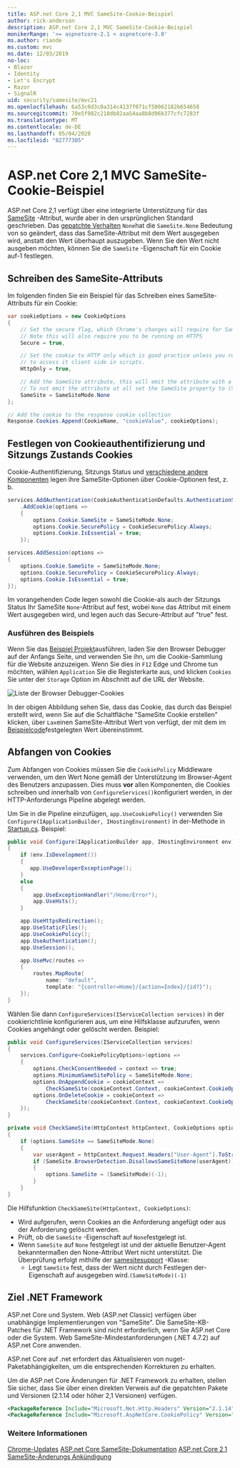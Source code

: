 ```yaml
---
title: ASP.net Core 2,1 MVC SameSite-Cookie-Beispiel
author: rick-anderson
description: ASP.net Core 2,1 MVC SameSite-Cookie-Beispiel
monikerRange: '>= aspnetcore-2.1 < aspnetcore-3.0'
ms.author: riande
ms.custom: mvc
ms.date: 12/03/2019
no-loc:
- Blazor
- Identity
- Let's Encrypt
- Razor
- SignalR
uid: security/samesite/mvc21
ms.openlocfilehash: 6a53c0d3c0a314c4137f071cf50062182b654658
ms.sourcegitcommit: 70e5f982c218db82aa54aa8b8d96b377cfc7283f
ms.translationtype: MT
ms.contentlocale: de-DE
ms.lasthandoff: 05/04/2020
ms.locfileid: "82777305"
---
```

# <a name="aspnet-core-21-mvc-samesite-cookie-sample"></a>ASP.net Core 2,1 MVC SameSite-Cookie-Beispiel

ASP.net Core 2,1 verfügt über eine integrierte Unterstützung für das [SameSite](https://www.owasp.org/index.php/SameSite) -Attribut, wurde aber in den ursprünglichen Standard geschrieben. Das [gepatchte Verhalten](https://github.com/dotnet/aspnetcore/issues/8212) `None`hat die `SameSite.None` Bedeutung von so geändert, dass das SameSite-Attribut mit dem Wert ausgegeben wird, anstatt den Wert überhaupt auszugeben. Wenn Sie den Wert nicht ausgeben möchten, können Sie die `SameSite` -Eigenschaft für ein Cookie auf-1 festlegen.

## <a name="writing-the-samesite-attribute"></a><a name="sampleCode"></a>Schreiben des SameSite-Attributs

Im folgenden finden Sie ein Beispiel für das Schreiben eines SameSite-Attributs für ein Cookie:

```c#
var cookieOptions = new CookieOptions
{
    // Set the secure flag, which Chrome's changes will require for SameSite none.
    // Note this will also require you to be running on HTTPS
    Secure = true,

    // Set the cookie to HTTP only which is good practice unless you really do need
    // to access it client side in scripts.
    HttpOnly = true,

    // Add the SameSite attribute, this will emit the attribute with a value of none.
    // To not emit the attribute at all set the SameSite property to (SameSiteMode)(-1).
    SameSite = SameSiteMode.None
};

// Add the cookie to the response cookie collection
Response.Cookies.Append(CookieName, "cookieValue", cookieOptions);
```

## <a name="setting-cookie-authentication-and-session-state-cookies"></a>Festlegen von Cookieauthentifizierung und Sitzungs Zustands Cookies

Cookie-Authentifizierung, Sitzungs Status und [verschiedene andere Komponenten](https://docs.microsoft.com/aspnet/core/security/samesite?view=aspnetcore-2.1) legen ihre SameSite-Optionen über Cookie-Optionen fest, z. b.

```c#
services.AddAuthentication(CookieAuthenticationDefaults.AuthenticationScheme)
    .AddCookie(options =>
    {
        options.Cookie.SameSite = SameSiteMode.None;
        options.Cookie.SecurePolicy = CookieSecurePolicy.Always;
        options.Cookie.IsEssential = true;
    });

services.AddSession(options =>
{
    options.Cookie.SameSite = SameSiteMode.None;
    options.Cookie.SecurePolicy = CookieSecurePolicy.Always;
    options.Cookie.IsEssential = true;
});
```

Im vorangehenden Code legen sowohl die Cookie-als auch der Sitzungs Status Ihr SameSite `None`-Attribut auf fest, wobei `None` das Attribut mit einem Wert ausgegeben wird, und legen auch das Secure-Attribut auf "true" fest.

### <a name="run-the-sample"></a>Ausführen des Beispiels

Wenn Sie das [Beispiel Projekt](https://github.com/blowdart/AspNetSameSiteSamples/tree/master/AspNetCore21MVC)ausführen, laden Sie den Browser Debugger auf der Anfangs Seite, und verwenden Sie ihn, um die Cookie-Sammlung für die Website anzuzeigen. Wenn Sie dies in `F12` Edge und Chrome tun möchten, wählen `Application` Sie die Registerkarte aus, und klicken `Cookies` Sie unter der `Storage` Option im Abschnitt auf die URL der Website.

![Liste der Browser Debugger-Cookies](BrowserDebugger.png)

In der obigen Abbildung sehen Sie, dass das Cookie, das durch das Beispiel erstellt wird, wenn Sie auf die Schaltfläche "SameSite Cookie erstellen" klicken, über `Lax`einen SameSite-Attribut Wert von verfügt, der mit dem im [Beispielcode](#sampleCode)festgelegten Wert übereinstimmt.

## <a name="intercepting-cookies"></a><a name="interception"></a>Abfangen von Cookies

Zum Abfangen von Cookies müssen Sie die `CookiePolicy` Middleware verwenden, um den Wert None gemäß der Unterstützung im Browser-Agent des Benutzers anzupassen. Dies muss **vor** allen Komponenten, die Cookies schreiben und innerhalb von `ConfigureServices()`konfiguriert werden, in der HTTP-Anforderungs Pipeline abgelegt werden.

Um Sie in die Pipeline einzufügen, `app.UseCookiePolicy()` verwenden Sie `Configure(IApplicationBuilder, IHostingEnvironment)` in der-Methode in [Startup.cs](https://github.com/blowdart/AspNetSameSiteSamples/blob/master/AspNetCore21MVC/Startup.cs). Beispiel:

```c#
public void Configure(IApplicationBuilder app, IHostingEnvironment env)
{
    if (env.IsDevelopment())
    {
       app.UseDeveloperExceptionPage();
    }
    else
    {
        app.UseExceptionHandler("/Home/Error");
        app.UseHsts();
    }

    app.UseHttpsRedirection();
    app.UseStaticFiles();
    app.UseCookiePolicy();
    app.UseAuthentication();
    app.UseSession();

    app.UseMvc(routes =>
    {
        routes.MapRoute(
            name: "default",
            template: "{controller=Home}/{action=Index}/{id?}");
    });
}
```

Wählen Sie dann `ConfigureServices(IServiceCollection services)` in der cookierichtlinie konfigurieren aus, um eine Hilfsklasse aufzurufen, wenn Cookies angehängt oder gelöscht werden. Beispiel:

```c#
public void ConfigureServices(IServiceCollection services)
{
    services.Configure<CookiePolicyOptions>(options =>
    {
        options.CheckConsentNeeded = context => true;
        options.MinimumSameSitePolicy = SameSiteMode.None;
        options.OnAppendCookie = cookieContext =>
            CheckSameSite(cookieContext.Context, cookieContext.CookieOptions);
        options.OnDeleteCookie = cookieContext =>
            CheckSameSite(cookieContext.Context, cookieContext.CookieOptions);
    });
}

private void CheckSameSite(HttpContext httpContext, CookieOptions options)
{
    if (options.SameSite == SameSiteMode.None)
    {
        var userAgent = httpContext.Request.Headers["User-Agent"].ToString();
        if (SameSite.BrowserDetection.DisallowsSameSiteNone(userAgent))
        {
            options.SameSite = (SameSiteMode)(-1);
        }
    }
}
```

Die Hilfsfunktion `CheckSameSite(HttpContext, CookieOptions)`:

* Wird aufgerufen, wenn Cookies an die Anforderung angefügt oder aus der Anforderung gelöscht werden.
* Prüft, ob die `SameSite` -Eigenschaft auf `None`festgelegt ist.
* Wenn `SameSite` auf `None` festgelegt ist und der aktuelle Benutzer-Agent bekanntermaßen den None-Attribut Wert nicht unterstützt. Die Überprüfung erfolgt mithilfe der [samesitesupport](https://github.com/dotnet/AspNetCore.Docs/tree/master/aspnetcore/security/samesite/sample/snippets/SameSiteSupport.cs) -Klasse:
  * Legt `SameSite` fest, dass der Wert nicht durch Festlegen der-Eigenschaft auf ausgegeben wird.`(SameSiteMode)(-1)`

## <a name="targeting-net-framework"></a>Ziel .NET Framework

ASP.net Core und System. Web (ASP.net Classic) verfügen über unabhängige Implementierungen von "SameSite". Die SameSite-KB-Patches für .NET Framework sind nicht erforderlich, wenn Sie ASP.net Core oder die System. Web SameSite-Mindestanforderungen (.NET 4.7.2) auf ASP.net Core anwenden.

ASP.net Core auf .net erfordert das Aktualisieren von nuget-Paketabhängigkeiten, um die entsprechenden Korrekturen zu erhalten.

Um die ASP.net Core Änderungen für .NET Framework zu erhalten, stellen Sie sicher, dass Sie über einen direkten Verweis auf die gepatchten Pakete und Versionen (2.1.14 oder höher 2,1 Versionen) verfügen.

```xml
<PackageReference Include="Microsoft.Net.Http.Headers" Version="2.1.14" />
<PackageReference Include="Microsoft.AspNetCore.CookiePolicy" Version="2.1.14" />
```

### <a name="more-information"></a>Weitere Informationen
 
[Chrome-Updates](https://www.chromium.org/updates/same-site)
[ASP.net Core SameSite-Dokumentation](https://docs.microsoft.com/aspnet/core/security/samesite?view=aspnetcore-2.1)
[ASP.net Core 2,1 SameSite-Änderungs Ankündigung](https://github.com/dotnet/aspnetcore/issues/8212)